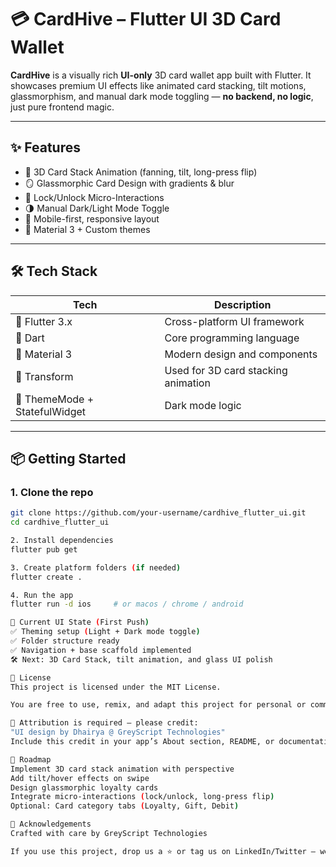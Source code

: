 # 💳 CardHive – Flutter UI 3D Card Wallet

**CardHive** is a visually rich **UI-only** 3D card wallet app built with Flutter. It showcases premium UI effects like animated card stacking, tilt motions, glassmorphism, and manual dark mode toggling — **no backend, no logic**, just pure frontend magic.


---

## ✨ Features

- 🎴 3D Card Stack Animation (fanning, tilt, long-press flip)
- 🪞 Glassmorphic Card Design with gradients & blur
- 🔐 Lock/Unlock Micro-Interactions
- 🌗 Manual Dark/Light Mode Toggle
- 📱 Mobile-first, responsive layout
- 🎨 Material 3 + Custom themes

---

## 🛠️ Tech Stack

| Tech         | Description                          |
|--------------|--------------------------------------|
| 🧩 Flutter 3.x | Cross-platform UI framework         |
| 🎯 Dart       | Core programming language            |
| 🎨 Material 3 | Modern design and components         |
| 🔄 Transform  | Used for 3D card stacking animation  |
| 🌙 ThemeMode + StatefulWidget | Dark mode logic     |

---

## 📦 Getting Started

### 1. Clone the repo

```bash
git clone https://github.com/your-username/cardhive_flutter_ui.git
cd cardhive_flutter_ui

2. Install dependencies
flutter pub get

3. Create platform folders (if needed)
flutter create .

4. Run the app
flutter run -d ios     # or macos / chrome / android

🧪 Current UI State (First Push)
✅ Theming setup (Light + Dark mode toggle)
✅ Folder structure ready
✅ Navigation + base scaffold implemented
🛠️ Next: 3D Card Stack, tilt animation, and glass UI polish

📄 License
This project is licensed under the MIT License.

You are free to use, remix, and adapt this project for personal or commercial use.

📝 Attribution is required — please credit:
"UI design by Dhairya @ GreyScript Technologies"
Include this credit in your app’s About section, README, or documentation.

🚀 Roadmap
Implement 3D card stack animation with perspective
Add tilt/hover effects on swipe
Design glassmorphic loyalty cards
Integrate micro-interactions (lock/unlock, long-press flip)
Optional: Card category tabs (Loyalty, Gift, Debit)

🙌 Acknowledgements
Crafted with care by GreyScript Technologies

If you use this project, drop us a ⭐ or tag us on LinkedIn/Twitter — we’d love to see what you build!
